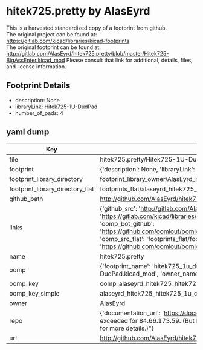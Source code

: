 # hitek725.pretty by AlasEyrd  
This is a harvested standardized copy of a footprint from github.  
The original project can be found at:  
https://gitlab.com/kicad/libraries/kicad-footprints  
The original footprint can be found at:
http://gitlab.com/AlasEyrd/hitek725.pretty/blob/master/Hitek725-BigAssEnter.kicad_mod
Please consult that link for additional, details, files, and license information.  
## Footprint Details
* description: None  
* libraryLink: Hitek725-1U-DudPad  
* number_of_pads: 4  
## yaml dump  
| Key | Value |  
| --- | --- |  
| file | hitek725.pretty/Hitek725-1U-DudPad.kicad_mod |  
| footprint | {'description': None, 'libraryLink': 'Hitek725-1U-DudPad', 'number_of_pads': 4} |  
| footprint_library_directory | footprint_library_owner/AlasEyrd_hitek725.pretty |  
| footprint_library_directory_flat | footprints_flat/alaseyrd_hitek725_hitek725_1u_dudpad/working |  
| github_path | http://github.com/AlasEyrd/hitek725.pretty/blob/master/Hitek725-1U-DudPad.kicad_mod |  
| links | {'github_src': 'http://gitlab.com/AlasEyrd/hitek725.pretty/blob/master/Hitek725-BigAssEnter.kicad_mod', 'github_src_repo': 'https://gitlab.com/kicad/libraries/kicad-footprints', 'oomp_bot': 'footprints/alaseyrd_hitek725_hitek725_1u_dudpad/working', 'oomp_bot_github': 'https://github.com/oomlout/oomlout_oomp_footprint_bot/tree/main/footprints/alaseyrd_hitek725_hitek725_1u_dudpad/working', 'oomp_src_flat': 'footprints_flat/footprints_flat/alaseyrd_hitek725_hitek725_1u_dudpad/working', 'oomp_src_flat_github': 'https://github.com/oomlout/oomlout_oomp_footprint_src/tree/main/footprints_flat/alaseyrd_hitek725_hitek725_1u_dudpad/working'} |  
| name | hitek725.pretty |  
| oomp | {'footprint_name': 'hitek725_1u_dudpad', 'library_name': 'hitek725', 'original_filename': 'hitek725.pretty/Hitek725-1U-DudPad.kicad_mod', 'owner_name': 'alaseyrd'} |  
| oomp_key | oomp_alaseyrd_hitek725_hitek725_1u_dudpad |  
| oomp_key_simple | alaseyrd_hitek725_hitek725_1u_dudpad |  
| owner | AlasEyrd |  
| repo | {'documentation_url': 'https://docs.github.com/rest/overview/resources-in-the-rest-api#rate-limiting', 'message': "API rate limit exceeded for 84.66.173.59. (But here's the good news: Authenticated requests get a higher rate limit. Check out the documentation for more details.)"} |  
| url | http://github.com/AlasEyrd/hitek725.pretty |  

